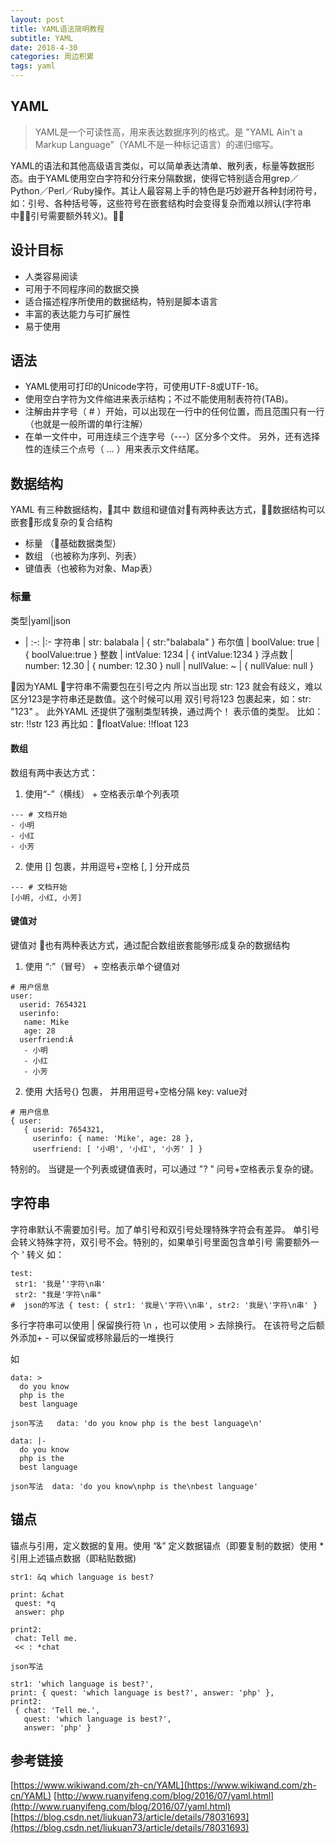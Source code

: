 ```yaml
---
layout: post
title: YAML语法简明教程
subtitle: YAML
date: 2018-4-30
categories: 周边积累
tags: yaml
---
```


## YAML

> YAML是一个可读性高，用来表达数据序列的格式。是 "YAML Ain't a Markup Language"（YAML不是一种标记语言）的递归缩写。

YAML的语法和其他高级语言类似，可以简单表达清单、散列表，标量等数据形态。由于YAML使用空白字符和分行来分隔数据，使得它特别适合用grep／Python／Perl／Ruby操作。其让人最容易上手的特色是巧妙避开各种封闭符号，如：引号、各种括号等，这些符号在嵌套结构时会变得复杂而难以辨认(字符串中引号需要额外转义)。

## 设计目标

* 人类容易阅读
* 可用于不同程序间的数据交换
* 适合描述程序所使用的数据结构，特别是脚本语言
* 丰富的表达能力与可扩展性
* 易于使用

## 语法

* YAML使用可打印的Unicode字符，可使用UTF-8或UTF-16。
* 使用空白字符为文件缩进来表示结构；不过不能使用制表符符(TAB)。
* 注解由井字号（ # ）开始，可以出现在一行中的任何位置，而且范围只有一行（也就是一般所谓的单行注解）
* 在单一文件中，可用连续三个连字号（---）区分多个文件。
  另外，还有选择性的连续三个点号（ ... ）用来表示文件结尾。

## 数据结构

YAML 有三种数据结构，其中 数组和键值对有两种表达方式，数据结构可以嵌套形成复杂的复合结构

* 标量 （基础数据类型）
* 数组 （也被称为序列、列表）
* 键值表（也被称为对象、Map表）

### 标量

类型|yaml|json
- | :-: |:-
字符串 | str: balabala | { str:"balabala" }
布尔值 | boolValue: true | { boolValue:true }
整数 | intValue: 1234 | { intValue:1234 }
浮点数 | number: 12.30 |  { number: 12.30 }
null | nullValue: ~ | { nullValue: null }

因为YAML 字符串不需要包在引号之内 所以当出现 str: 123 就会有歧义，难以区分123是字符串还是数值。这个时候可以用 双引号将123 包裹起来，如：str: "123" 。
此外YAML 还提供了强制类型转换，通过两个！ 表示值的类型。
比如：str: !!str 123
再比如：floatValue: !!float 123

#### 数组

数组有两中表达方式：

1. 使用“-”（横线） + 空格表示单个列表项

``` yaml
--- # 文档开始
- 小明
- 小红
- 小芳
```
2. 使用 [] 包裹，并用逗号+空格 [, ] 分开成员

``` yaml
--- # 文档开始
[小明, 小红, 小芳]
```

#### 键值对

键值对 也有两种表达方式，通过配合数组嵌套能够形成复杂的数据结构
1. 使用 “:”（冒号） + 空格表示单个键值对
```
# 用户信息
user:
  userid: 7654321
  userinfo:
   name: Mike
   age: 28
  userfriend:Â
   - 小明
   - 小红
   - 小芳
```

2. 使用 大括号{} 包裹， 并用用逗号+空格分隔 key: value对

```
# 用户信息
{ user:
   { userid: 7654321,
     userinfo: { name: 'Mike', age: 28 },
     userfriend: [ '小明', '小红', '小芳' ] }

```

特别的。 当键是一个列表或键值表时，可以通过 "? " 问号+空格表示复杂的键。
## 字符串

字符串默认不需要加引号。加了单引号和双引号处理特殊字符会有差异。
单引号会转义特殊字符，双引号不会。特别的，如果单引号里面包含单引号 需要额外一个 ' 转义
如：
```
test:
 str1: '我是’'字符\n串'
 str2: "我是'字符\n串"
#  json的写法 { test: { str1: '我是\'字符\\n串', str2: '我是\'字符\n串' }
```

多行字符串可以使用 | 保留换行符 \n ，也可以使用 > 去除换行。 在该符号之后额外添加+ - 可以保留或移除最后的一堆换行

如

```
data: >
  do you know
  php is the
  best language

json写法   data: 'do you know php is the best language\n'

data: |-
  do you know
  php is the
  best language

json写法  data: 'do you know\nphp is the\nbest language'

```

## 锚点

锚点与引用，定义数据的复用。使用 “&” 定义数据锚点（即要复制的数据）使用 * 引用上述锚点数据（即粘贴数据)

```
str1: &q which language is best?

print: &chat
 quest: *q
 answer: php

print2:
 chat: Tell me.
 << : *chat

json写法

str1: 'which language is best?',
print: { quest: 'which language is best?', answer: 'php' },
print2:
 { chat: 'Tell me.',
   quest: 'which language is best?',
   answer: 'php' }
```


## 参考链接
[https://www.wikiwand.com/zh-cn/YAML](https://www.wikiwand.com/zh-cn/YAML)
[http://www.ruanyifeng.com/blog/2016/07/yaml.html](http://www.ruanyifeng.com/blog/2016/07/yaml.html)
[https://blog.csdn.net/liukuan73/article/details/78031693](https://blog.csdn.net/liukuan73/article/details/78031693)
